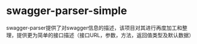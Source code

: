 # swagger-parser-simple
swagger-parser提供了对swagger信息的描述，该项目对其进行再度加工和整理，提供更为简单的接口描述（接口URL，参数，方法，返回值类型及默认数据）
